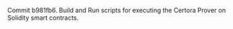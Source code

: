 Commit b981fb6.                    Build and Run scripts for executing the Certora Prover on Solidity smart contracts.